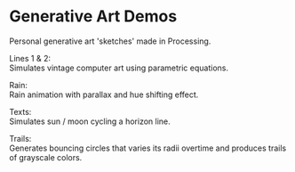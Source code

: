 # Generative Art Demos

Personal generative art 'sketches' made in Processing.  
  
Lines 1 & 2:  
Simulates vintage computer art using parametric equations.  
  
Rain:  
Rain animation with parallax and hue shifting effect.  
  
Texts:  
Simulates sun / moon cycling a horizon line.  
  
Trails:  
Generates bouncing circles that varies its radii overtime and produces trails of grayscale colors. 
